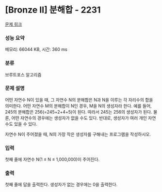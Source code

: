 # [Bronze II] 분해합 - 2231 

[문제 링크](https://www.acmicpc.net/problem/2231) 

### 성능 요약

메모리: 66044 KB, 시간: 360 ms

### 분류

브루트포스 알고리즘

### 문제 설명

<p>어떤 자연수 N이 있을 때, 그 자연수 N의 분해합은 N과 N을 이루는 각 자리수의 합을 의미한다. 어떤 자연수 M의 분해합이 N인 경우, M을 N의 생성자라 한다. 예를 들어, 245의 분해합은 256(=245+2+4+5)이 된다. 따라서 245는 256의 생성자가 된다. 물론, 어떤 자연수의 경우에는 생성자가 없을 수도 있다. 반대로, 생성자가 여러 개인 자연수도 있을 수 있다.</p>

<p>자연수 N이 주어졌을 때, N의 가장 작은 생성자를 구해내는 프로그램을 작성하시오.</p>

### 입력 

 <p>첫째 줄에 자연수 N(1 ≤ N ≤ 1,000,000)이 주어진다.</p>

### 출력 

 <p>첫째 줄에 답을 출력한다. 생성자가 없는 경우에는 0을 출력한다.</p>

